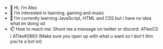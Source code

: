 - 👋 Hi, I’m Alex
- 👀 I’m interested in learning, gaming and music
- 🌱 I’m currently learning JavaScript, HTML and CSS but i have no idea what im doing xd
- 📫 How to reach me: Shoot me a message on twitter or discord: ATlexCS / ATlex#2883 (Make sure you open up with what u want so I don't thin you're a bot lol)

<!---
ATlexEide/ATlexEide is a ✨ special ✨ repository because its `README.md` (this file) appears on your GitHub profile.
You can click the Preview link to take a look at your changes.
--->

